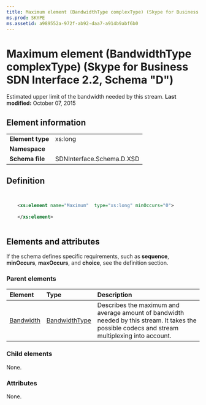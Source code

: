 ```yaml
---
title: Maximum element (BandwidthType complexType) (Skype for Business SDN Interface 2.2, Schema "D")
ms.prod: SKYPE
ms.assetid: a989552a-972f-ab92-daa7-a914b9abf6b0
---
```



# Maximum element (BandwidthType complexType) (Skype for Business SDN Interface 2.2, Schema "D")
Estimated upper limit of the bandwidth needed by this stream. 
 **Last modified:** October 07, 2015
  
    
    


## Element information


|||
|:-----|:-----|
|**Element type**|xs:long |
|**Namespace**||
|**Schema file**|SDNInterface.Schema.D.XSD |
   

## Definition


```XML


    <xs:element name="Maximum"  type="xs:long" minOccurs="0">
    
    </xs:element>
  
```


## Elements and attributes

If the schema defines specific requirements, such as **sequence**, **minOccurs**, **maxOccurs**, and **choice**, see the definition section. 
  
    
    

### Parent elements



|**Element**|**Type**|**Description**|
|:-----|:-----|:-----|
| [Bandwidth](bandwidth-element-startpropertiestype-complextype.md)| [BandwidthType](bandwidthtype-complextype-1.md)|Describes the maximum and average amount of bandwidth needed by this stream. It takes the possible codecs and stream multiplexing into account. |
   

### Child elements

None. 
  
    
    

### Attributes

None. 
  
    
    

